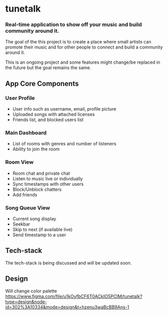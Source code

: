 # tunetalk
### Real-time application to show off your music and build community around it.
The goal of the this project is to create a place where small artists can promote their music
and for other people to connect and build a community around it.

This is an ongoing project and some features might change/be replaced in the future but the goal remains the same.
## App Core Components
### User Profile
<ul>
    <li>User info such as username, email, profile picture</li>
    <li>Uploaded songs with attached licenses</li>
    <li>Friends list, and blocked users list</li>
</ul>

### Main Dashboard
<ul>
    <li>List of rooms with genres and number of listeners</li>
    <li>Ability to join the room</li>
</ul>

### Room View
<ul>
    <li>Room chat and private chat</li>
    <li>Listen to music live or individually</li>
    <li>Sync timestamps with other users</li>
    <li>Block/Unblock chatters</li>
    <li>Add friends</li>
</ul>

### Song Queue View
<ul>
    <li>Current song display</li>
    <li>Seekbar</li>
    <li>Skip to next (if available live)</li>
    <li>Send timestamp to a user</li>
</ul>

## Tech-stack
The tech-stack is being discussed and will be updated soon.

## Design
Will change color palette
https://www.figma.com/file/u1kOyfbCF6T0ACkIO5PCIM/tunetalk?type=design&node-id=302%3A10334&mode=design&t=hzenu3waBcBB9Ans-1
